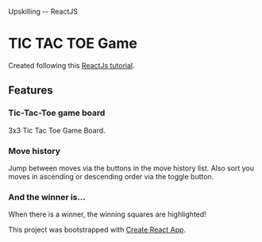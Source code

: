 Upskilling -- ReactJS

# TIC TAC TOE Game

Created following this [ReactJs tutorial](https://reactjs.org/tutorial/tutorial.html).

## Features

### Tic-Tac-Toe game board
3x3 Tic Tac Toe Game Board.

### Move history
Jump between moves via the buttons in the move history list. Also sort you moves in ascending or descending order via the toggle button.

### And the winner is...
When there is a winner, the winning squares are highlighted!


This project was bootstrapped with [Create React App](https://github.com/facebook/create-react-app).

